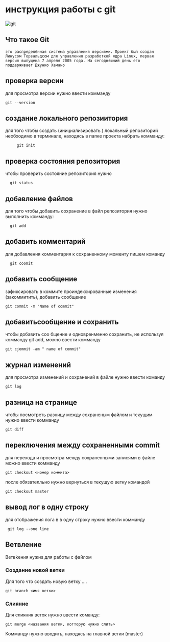 # **инструкция работы с git**

![git](git.jpg)

## Что такое Git

``это распределённая система управления версиями. Проект был создан Линусом Торвальдсом для управления разработкой ядра Linux, первая версия выпущена 7 апреля 2005 года. На сегодняшний день его поддерживает Джунио Хамано``

## проверка версии

для просмотра версии нужно ввести комманду

    git --version

## сoздание локального репозиитория 

для того чтобы создать (инициализировать ) локальный репозиторий необходимо в терминале, находясь в папке проекта набрать комманду: 

         git init

## проверка состояния репозитория ##

чтобы проверить состояние репозитория нужно

      git status

## добавление файлов

для того чтобы добавить сохранение в файл репозитория нужно выполнить комманду:

      git add

## добавить комментарий

для добавления комментария к сохраненному моменту пишем команду

      git coomit

## добавить сообщение

зафиксировать в коммите проиндексированные изменения (закоммитить), добавить сообщение

    git commit -m "Name of commit"  

## добавитьсообщение и сохранить

чтобы добавить соо бщение и одновренменно сохранить, не используя комманду  git add, можно ввести комманду

    git cjommit -am " name of commit"

## журнал изменений

для просмотра изменений и сохранений в файле нужно ввести команду

    git log

## разница на странице

чтобы посмотреть разницу между сохраненым файлом и текущим нужно ввести комманду

    git diff

## переключения между сохраненными commit

для перехода и просмотра  между сохраненными записями в файле можно ввести комманду 

    git checkout <номер коммита>

после обязателльно нужно вернуться в текущую ветку командой 

    git checkout master

## вывод лог в одну строку

для отображения лога в в одну строку нужно ввести комманду 

     git log --one line


## Ветвление

Ветвkения нужнs для работы с файлом 


### Создание новой ветки

Для того что создать новую ветку ....

    git branch <имя ветки>

 ### Слияние 

 Для слияния веток нужно ввести команду:

    git merge <названия ветки, котторую нужно слить> 

Комманду нужно вводить, находясь на главной ветки (master)          


